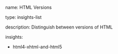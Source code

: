 name: HTML Versions

type: insights-list

description: Distinguish between versions of HTML

insights:

- html4-xhtml-and-html5
